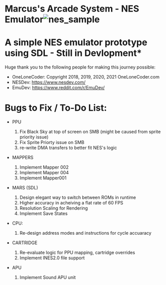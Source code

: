 # Marcus's Arcade System - NES Emulator![nes_sample](https://user-images.githubusercontent.com/72711596/139308673-edbacb3c-69ec-44eb-8c5d-4d147261673d.png)

# A simple NES emulator prototype using SDL - Still in Devlopment*

Huge thank you to the following people for making this journey possible:
   - OneLoneCoder: Copyright 2018, 2019, 2020, 2021 OneLoneCoder.com
   - NESDev: https://www.nesdev.com/
   - EmuDev: https://www.reddit.com/r/EmuDev/

# Bugs to Fix / To-Do List:
   - PPU 
		1. Fix Black Sky at top of screen on SMB (might be caused from sprite priority issue)
		2. Fix Sprite Priorty issue on SMB
		3. re-write DMA transfers to better fit NES's logic 
          
   - MAPPERS 
		1. Implement Mapper 002
		2. Implement Mapper 004
		3. Implement Mapper001

   - MARS (SDL)
		1. Design elegant way to switch between ROMs in runtime
		2. Higher accuracy in acheiving a flat rate of 60 FPS
		3. Resolution Scaling for Rendering
		4. Implement Save States

   - CPU: 
		1. Re-design address modes and instructions for cycle accuaracy
 
   - CARTRIDGE
		1. Re-evaluate logic for PPU mapping, cartridge overrides
		2. Implement INES2.0 file support
   - APU
   		1. Implement Sound APU unit
